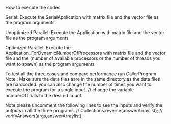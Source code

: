 How to execute the codes:

Serial:
Execute the SerialApplication with matrix file and the vector file as the program arguments

Unoptimized Parallel:
Execute the Application with matrix file and the vector file as the program arguments

Optimized Parallel:
Execute the Application_ForDynamicNumberOfProcessors with matrix file and the vector file and the (number of available processors or the number of threads you want to spawn) as the program arguments


To test all the three cases and compare performance run
CallerProgram
Note : Make sure the data files aare in the same directory as the data files are hardcoded.
you can also change the number of times you want to execute the program for a single input. // change the variable numberOfTrials to the desired count.


Note please uncomment the following lines to see the inputs and verify the outputs in all the three programs.
//        Collections.reverse(answerArraylist);
//        verifyAnswers(args,answerArraylist);